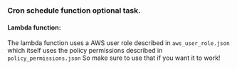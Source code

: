 ### Cron schedule function optional task.
#### Lambda function:
The lambda function uses a AWS user role described in `aws_user_role.json`
which itself uses the policy permissions described in `policy_permissions.json`
So make sure to use that if you want it to work!

